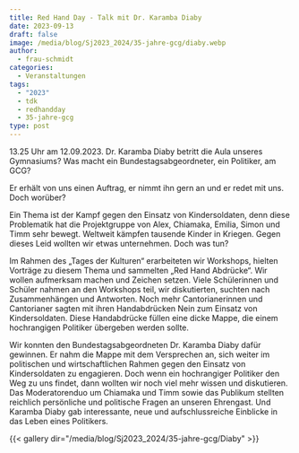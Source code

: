 ```yaml
---
title: Red Hand Day - Talk mit Dr. Karamba Diaby
date: 2023-09-13
draft: false
image: /media/blog/Sj2023_2024/35-jahre-gcg/diaby.webp
author:
  - frau-schmidt
categories:
  - Veranstaltungen
tags:
  - "2023"
  - tdk
  - redhandday
  - 35-jahre-gcg
type: post
---
```

13.25 Uhr am 12.09.2023. Dr. Karamba Diaby betritt die Aula unseres Gymnasiums? Was macht ein Bundestagsabgeordneter, ein Politiker, am GCG?

Er erhält von uns einen Auftrag, er nimmt ihn gern an und er redet mit uns. Doch worüber?

Ein Thema ist der Kampf gegen den Einsatz von Kindersoldaten, denn diese Problematik hat die Projektgruppe von Alex, Chiamaka, Emilia, Simon und Timm sehr bewegt. Weltweit kämpfen tausende Kinder in Kriegen. Gegen dieses Leid wollten wir etwas unternehmen. Doch was tun?

Im Rahmen des „Tages der Kulturen“ erarbeiteten wir Workshops, hielten Vorträge zu diesem Thema und
sammelten „Red Hand Abdrücke“. Wir wollen aufmerksam machen und Zeichen setzen. Viele Schülerinnen und Schüler nahmen an den Workshops teil, wir diskutierten, suchten nach Zusammenhängen und Antworten. Noch mehr Cantorianerinnen und Cantorianer sagten mit ihren Handabdrücken Nein zum Einsatz von Kindersoldaten. Diese
Handabdrücke füllen eine dicke Mappe, die einem hochrangigen Politiker übergeben werden sollte.

Wir konnten den Bundestagsabgeordneten Dr. Karamba Diaby dafür gewinnen. Er nahm die Mappe mit dem Versprechen an, sich weiter im politischen und wirtschaftlichen Rahmen gegen den Einsatz von Kindersoldaten zu engagieren. Doch wenn ein hochrangiger Politiker den Weg zu uns findet, dann wollten wir noch viel mehr wissen und diskutieren. Das Moderatorenduo um Chiamaka und Timm sowie das Publikum stellten reichlich persönliche und politische Fragen an unseren Ehrengast. Und Karamba Diaby gab interessante, neue und aufschlussreiche
Einblicke in das Leben eines Politikers.



{{< gallery dir="/media/blog/Sj2023_2024/35-jahre-gcg/Diaby" >}}


